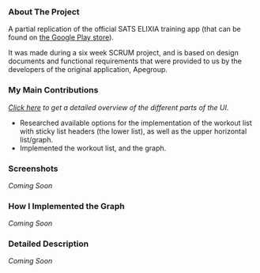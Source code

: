### About The Project
A partial replication of the official SATS ELIXIA training app (that can be found on [the Google Play store](https://play.google.com/store/apps/details?id=com.sats.sats)). 

It was made during a six week SCRUM project, and is based on design documents and functional requirements that were provided to us by the developers of the original application, Apegroup.

### My Main Contributions
_[Click here](#detailed-description) to get a detailed overview of the different parts of the UI._

* Researched available options for the implementation of the workout list with sticky list headers (the lower list), as well as the upper horizontal list/graph.
* Implemented the workout list, and the graph.

### Screenshots
_Coming Soon_

### How I Implemented the Graph
_Coming Soon_

### Detailed Description
_Coming Soon_